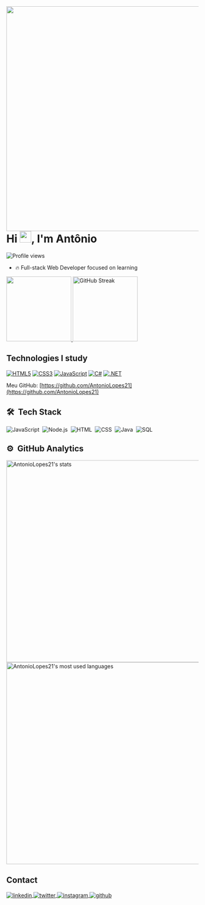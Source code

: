 <img align="right" height="590em" src="https://raw.githubusercontent.com/gist/AntonioLopes21/8c18ebdfe3567c80c4e60e96ec3f0e7b/raw/85d305ba17762ad8465c8ae6735e8c51649ae34d/gistfile1.svg"/>

<h1 align="left">Hi <img src="https://raw.githubusercontent.com/kaueMarques/kaueMarques/master/hi.gif" height="30px">, I'm Antônio</h1>
<p align="left"> <img src="https://komarev.com/ghpvc/?username=AntonioLopes21&color=yellow" alt="Profile views" /> </p>

- 🔥 Full-stack Web Developer focused on learning 

<a href="https://github.com/AntonioLopes21">
  <img height="170em" src="https://github-readme-stats.vercel.app/api/top-langs/?username=AntonioLopes21&layout=compact&theme=tokyonight"/>
</a>
<a href="https://git.io/streak-stats">
  <img height="170em" src="https://streak-stats.demolab.com?user=AntonioLopes21&theme=tokyonight" alt="GitHub Streak" />
</a>

## Technologies I study
<a href="#"><img align="center" alt="HTML5" src="https://img.shields.io/badge/HTML5-E34F26?style=for-the-badge&logo=html5&logoColor=white"/></a>
<a href="#"><img align="center" alt="CSS3" src="https://img.shields.io/badge/CSS3-1572B6?style=for-the-badge&logo=css3&logoColor=white"/></a>
<a href="#"><img align="center" alt="JavaScript" src="https://img.shields.io/badge/JavaScript-323330?style=for-the-badge&logo=javascript&logoColor=F7DF1E"/></a>
<a href="#"><img align="center" alt="C#" src="https://img.shields.io/badge/C%23-239120?style=for-the-badge&logo=c-sharp&logoColor=white"/></a>
<a href="#"><img align="center" alt=".NET" src="https://img.shields.io/badge/.NET-512BD4?style=for-the-badge&logo=dotnet&logoColor=white"/></a>

Meu GitHub: [https://github.com/AntonioLopes21](https://github.com/AntonioLopes21)

## 🛠 &nbsp;Tech Stack

![JavaScript](https://img.shields.io/badge/-JavaScript-05122A?style=flat&logo=javascript)&nbsp;
![Node.js](https://img.shields.io/badge/-Node.js-05122A?style=flat&logo=node.js)&nbsp;
![HTML](https://img.shields.io/badge/-HTML-05122A?style=flat&logo=HTML5)&nbsp;
![CSS](https://img.shields.io/badge/-CSS-05122A?style=flat&logo=CSS3&logoColor=1572B6)&nbsp;
![Java](https://img.shields.io/badge/-Java-05122A?style=flat&logo=java)&nbsp;
![SQL](https://img.shields.io/badge/-SQL-05122A?style=flat&logo=sql)&nbsp;

## ⚙️ &nbsp;GitHub Analytics

<p align="left">
<img width="530em" src="https://github-readme-stats.vercel.app/api?username=AntonioLopes21&show_icons=true&theme=vision-friendly-dark" alt="AntonioLopes21's stats"/>
<img width="530em" src="https://github-readme-stats.vercel.app/api/top-langs/?username=AntonioLopes21&layout=compact&theme=vision-friendly-dark" alt="AntonioLopes21's most used languages"/>
</p>

## Contact

<p align="left">
<a href="https://linkedin.com/in/AntonioLopes21" target="_blank">
  <img align="center" src="https://img.shields.io/badge/-AntonioLopes21-05122A?style=flat&logo=linkedin" alt="linkedin"/>
</a>
<a href="https://twitter.com/AntonioLopes21" target="_blank">
  <img align="center" src="https://img.shields.io/badge/-AntonioLopes21-05122A?style=flat&logo=twitter" alt="twitter"/>  
</a>
<a href="https://instagram.com/AntonioLopes21" target="_blank">
 <img align="center" src="https://img.shields.io/badge/-AntonioLopes21-05122A?style=flat&logo=instagram" alt="instagram"/>
</a>
<a href="https://github.com/AntonioLopes21" target="_blank">
 <img align="center" src="https://img.shields.io/badge/-AntonioLopes21-05122A?style=flat&logo=github" alt="github"/>
</a>
</p>
